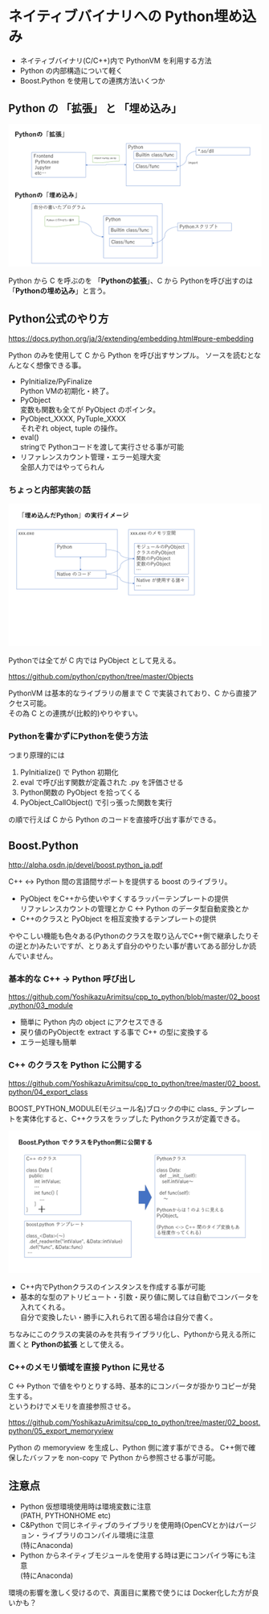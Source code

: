 # ネイティブバイナリへの Python埋め込み

* ネイティブバイナリ(C/C++)内で PythonVM を利用する方法
* Python の内部構造について軽く
* Boost.Python を使用しての連携方法いくつか 

## Python の 「拡張」 と 「埋め込み」

![Figure1](./Image1.png)  

Python から C を呼ぶのを 「**Pythonの拡張**」、C から Pythonを呼び出すのは「**Pythonの埋め込み**」と言う。

## Python公式のやり方

https://docs.python.org/ja/3/extending/embedding.html#pure-embedding

Python のみを使用して C から Python を呼び出すサンプル。
ソースを読むとなんとなく想像できる事。

* PyInitialize/PyFinalize  
  Python VMの初期化・終了。
* PyObject  
  変数も関数も全てが PyObject のポインタ。
* PyObject_XXXX, PyTuple_XXXX  
  それぞれ object, tuple の操作。
* eval()  
  stringで Pythonコードを渡して実行させる事が可能
* リファレンスカウント管理・エラー処理大変  
  全部人力ではやってられん

### ちょっと内部実装の話

![Figure2](./Image2.png)  

Pythonでは全てが C 内では PyObject として見える。

https://github.com/python/cpython/tree/master/Objects

PythonVM は基本的なライブラリの層まで C で実装されており、C から直接アクセス可能。  
その為 C との連携が(比較的)やりやすい。

### Pythonを書かずにPythonを使う方法

つまり原理的には

1. PyInitialize() で Python 初期化
2. eval で呼び出す関数が定義された .py を評価させる
3. Python関数の PyObject を拾ってくる
4. PyObject_CallObject() で引っ張った関数を実行

の順で行えば C から Python のコードを直接呼び出す事ができる。

## Boost.Python

http://alpha.osdn.jp/devel/boost.python_ja.pdf

C++ <-> Python 間の言語間サポートを提供する boost のライブラリ。

* PyObject をC++から使いやすくするラッパーテンプレートの提供  
  リファレンスカウントの管理とか C <-> Python のデータ型自動変換とか
* C++のクラスと PyObject を相互変換するテンプレートの提供

ややこしい機能も色々ある(Pythonのクラスを取り込んでC++側で継承したりその逆とか)みたいですが、とりあえず自分のやりたい事が書いてある部分しか読んでいません。

### 基本的な C++ → Python 呼び出し

https://github.com/YoshikazuArimitsu/cpp_to_python/blob/master/02_boost.python/03_module

* 簡単に Python 内の object にアクセスできる
* 戻り値のPyObjectを extract する事で C++ の型に変換する
* エラー処理も簡単

### C++ のクラスを Python に公開する

https://github.com/YoshikazuArimitsu/cpp_to_python/tree/master/02_boost.python/04_export_class

BOOST_PYTHON_MODULE(モジュール名)ブロックの中に class_ テンプレートを実体化すると、C++クラスをラップした Pythonクラスが定義できる。

![Figure3](./Image3.png)  

* C++内でPythonクラスのインスタンスを作成する事が可能
* 基本的な型のアトリビュート・引数・戻り値に関しては自動でコンバータを入れてくれる。  
  自分で変換したい・勝手に入れられて困る場合は自分で書く。

ちなみにこのクラスの実装のみを共有ライブラリ化し、Pythonから見える所に置くと **Pythonの拡張** として使える。

### C++のメモリ領域を直接 Python に見せる

C <-> Python で値をやりとりする時、基本的にコンバータが掛かりコピーが発生する。  
というわけでメモリを直接参照させる。

https://github.com/YoshikazuArimitsu/cpp_to_python/tree/master/02_boost.python/05_export_memoryview

Python の memoryview を生成し、Python 側に渡す事ができる。
C++側で確保したバッファを non-copy で Python から参照させる事が可能。


## 注意点

* Python 仮想環境使用時は環境変数に注意  
   (PATH, PYTHONHOME etc)
* C&Python で同じネイティブのライブラリを使用時(OpenCVとか)はバージョン・ライブラリのコンパイル環境に注意  
   (特にAnaconda)
* Python からネイティブモジュールを使用する時は更にコンパイラ等にも注意  
   (特にAnaconda)

環境の影響を激しく受けるので、真面目に業務で使うには Docker化した方が良いかも？
